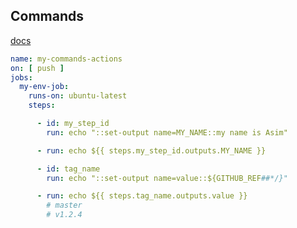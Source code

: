 ## Commands
[docs](https://docs.github.com/en/enterprise-server@2.22/actions/reference/workflow-commands-for-github-actions)
```yaml
name: my-commands-actions
on: [ push ]
jobs:
  my-env-job:
    runs-on: ubuntu-latest
    steps:

      - id: my_step_id
        run: echo "::set-output name=MY_NAME::my name is Asim"

      - run: echo ${{ steps.my_step_id.outputs.MY_NAME }}

      - id: tag_name
        run: echo "::set-output name=value::${GITHUB_REF##*/}"

      - run: echo ${{ steps.tag_name.outputs.value }}
        # master
        # v1.2.4
```
